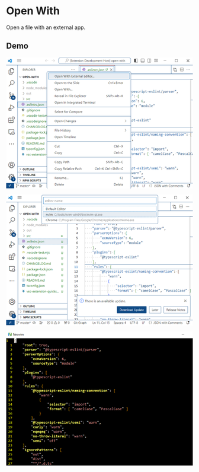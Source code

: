 # Open With

Open a file with an external app.

## Demo

![demo01](demo01.png)

![demo02](demo02.png)

![demo03](demo03.png)

